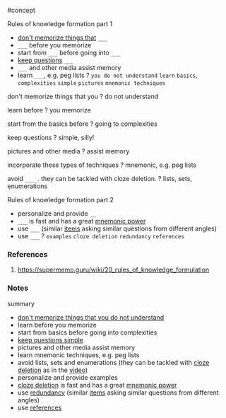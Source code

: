 #concept

Rules of knowledge formation part 1
- [don't memorize things that](https://supermemo.guru/wiki/Do_not_memorize_before_you_understand "Do not memorize before you understand") `___`
- `___` before you memorize
- start from `___` before going into `___`
- [keep questions](https://supermemo.guru/wiki/Simple_questions_in_spaced_repetition "Simple questions in spaced repetition") `___`
-  `___` and other media assist memory
- learn  `___`, e.g. peg lists
?
`you do not understand`
`learn`
`basics`, `complexities`
`simple`
`pictures`
`mnemonic techniques`

don't memorize things that you
?
do not understand

learn before
?
you memorize

start from the basics before
?
going to complexities

keep questions
?
simple, silly!

pictures and other media
?
assist memory

incorporate these types of techniques
?
mnemonic, e.g. peg lists

avoid `____`. they can be tackled with cloze deletion.
?
lists, sets, enumerations


Rules of knowledge formation part 2
- personalize and provide `__`
- `___` is fast and has a great [mnemonic power](https://supermemo.guru/wiki/Mnemonic_anchor "Mnemonic anchor")
- use `___` (similar [items](https://supermemo.guru/wiki/Item "Item") asking similar questions from different angles)
- use `___`
?
`examples`
`cloze deletion`
`redundancy`
`references`

### References
1. https://supermemo.guru/wiki/20_rules_of_knowledge_formulation

### Notes

summary
- [don't memorize things that you do not understand](https://supermemo.guru/wiki/Do_not_memorize_before_you_understand "Do not memorize before you understand")
- learn before you memorize
- start from basics before going into complexities
- [keep questions simple](https://supermemo.guru/wiki/Simple_questions_in_spaced_repetition "Simple questions in spaced repetition")
- pictures and other media assist memory
- learn mnemonic techniques, e.g. peg lists
- avoid lists, sets and enumerations (they can be tackled with [cloze deletion](https://supermemo.guru/wiki/Cloze_deletion "Cloze deletion") as in the [video](https://www.youtube.com/watch?v=5ktH-TceHx8))
- personalize and provide examples
- [cloze deletion](https://supermemo.guru/wiki/Cloze_deletion "Cloze deletion") is fast and has a great [mnemonic power](https://supermemo.guru/wiki/Mnemonic_anchor "Mnemonic anchor")
- use [redundancy](https://supermemo.guru/wiki/Redundancy "Redundancy") (similar [items](https://supermemo.guru/wiki/Item "Item") asking similar questions from different angles)
- use [references](http://help.supermemo.org/wiki/References)
